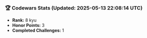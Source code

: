 ### 🏆 Codewars Stats (Updated: 2025-05-13 22:08:14 UTC)

- **Rank:** 8 kyu
- **Honor Points:** 3
- **Completed Challenges:** 1
